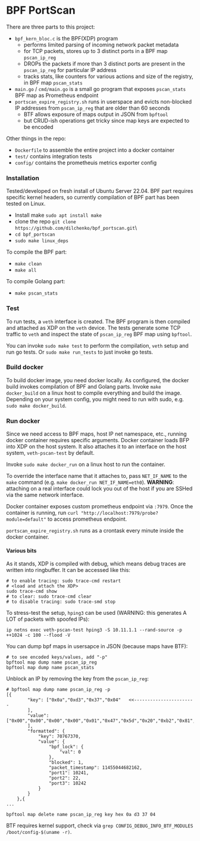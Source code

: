 # BPF PortScan

There are three parts to this project:

- `bpf_kern_bloc.c` is the BPF(XDP) program 
  - performs limited parsing of incoming network packet metadata
  - for TCP packets, stores up to 3 distinct ports in a BPF map `pscan_ip_reg`
  - DROPs the packets if more than 3 distinct ports are present in the `pscan_ip_reg` for particular IP address
  - tracks stats, like counters for various actions and size of the registry, in BPF map `pscan_stats`
- `main.go` / `cmd/main.go` is a small go program that exposes `pscan_stats` BPF map as Prometheus endpoint 
- `portscan_expire_registry.sh` runs in userspace and evicts non-blocked IP addresses from `pscan_ip_reg` that are older than 60 seconds
  - BTF allows exposure of maps output in JSON from `bpftool`
  - but CRUD-ish operations get tricky since map keys are expected to be encoded

Other things in the repo:
- `Dockerfile` to assemble the entire project into a docker container
- `test/` contains integration tests
- `config/` contains the prometheuis metrics exporter config

### Installation

Tested/developed on fresh install of Ubuntu Server 22.04. BPF part requires specific kernel headers, so currently compilation
of BPF part has been tested on Linux.

- Install make `sudo apt install make`
- clone the repo `git clone https://github.com/dilchenko/bpf_portscan.git`\
- `cd bpf_portscan`
- `sudo make linux_deps`

To compile the BPF part:
- `make clean`
- `make all`

To compile Golang part:
- `make pscan_stats`

### Test

To run tests, a `veth` interface is created. The BPF program is then compiled and attached as XDP on the `veth` device. The tests generate some TCP traffic to `veth` and inspect the state of `pscan_ip_reg` BPF map using `bpftool`.

You can invoke `sudo make test` to perform the compilation, `veth` setup and run go tests. Or `sudo make run_tests` to just invoke go tests.

### Build docker

To build docker image, you need docker locally. As configured, the docker build invokes compilation of BPF and Golang parts.
Invoke `make docker_build` on a linux host to compile everything and build the image. Depending on your system config, you might need to run with sudo, e.g. `sudo make docker_build`.

### Run docker

Since we need access to BPF maps, host IP net namespace, etc., running docker container requires specific arguments.
Docker container loads BFP into XDP on the host system. It also attaches it to an interface on the host system,
`veth-pscan-test` by default.

Invoke `sudo make docker_run` on a linux host to run the container. 

To override the interface name that it attaches to, pass `NET_IF_NAME` to the `make` command (e.g. `make docker_run NET_IF_NAME=eth0`).  **WARNING**: attaching on a real interface could lock you out of the host if you are SSHed via the same network interface.  


Docker container exposes custom prometheus endpoint via `:7979`. Once the container is running, run `curl "http://localhost:7979/probe?module=default"` to access prometheus endpoint.

`portscan_expire_registry.sh` runs as a crontask every minute inside the docker container. 

#### Various bits

As it stands, XDP is compiled with debug, which means debug traces are written into ringbuffer. It can be accessed like this:

```shell
# to enable tracing: sudo trace-cmd restart
# <load and attach the XDP>
sudo trace-cmd show
# to clear: sudo trace-cmd clear
# to disable tracing: sudo trace-smd stop
```

To stress-test the setup, `hping3` can be used (WARNING: this generates A LOT of packets with spoofed IPs):

```shell
ip netns exec veth-pscan-test hping3 -S 10.11.1.1 --rand-source -p ++1024 -c 100 --flood -V
```

You can dump bpf maps in usersapce in JSON (because maps have BTF):

```shell
# to see encoded keys/values, add "-p"
bpftool map dump name pscan_ip_reg
bpftool map dump name pscan_stats
```

Unblock an IP by removing the key from the `pscan_ip_reg`:

```shell
# bpftool map dump name pscan_ip_reg -p
[{
        "key": ["0x0a","0xd3","0x37","0x04"   <<-----------------------
        ],
        "value": ["0x00","0x00","0x00","0x00","0x01","0x47","0x5d","0x20","0xb2","0x81","0xde","0x15","0x6b","0x0a","0x00","0x00","0x01","0x28","0x00","0x00","0x16","0x00","0x00","0x00","0x02","0x28","0x00","0x00","0x20","0x65","0x78","0x73"
        ],
        "formatted": {
            "key": 70767370,
            "value": {
                "bpf_lock": {
                    "val": 0
                },
                "blocked": 1,
                "packet_timestamp": 11455044682162,
                "port1": 10241,
                "port2": 22,
                "port3": 10242
            }
        }
    },{
...
```

```shell
bpftool map delete name pscan_ip_reg key hex 0a d3 37 04
```

BTF requires kernel support, check via `grep CONFIG_DEBUG_INFO_BTF_MODULES /boot/config-$(uname -r)`.
